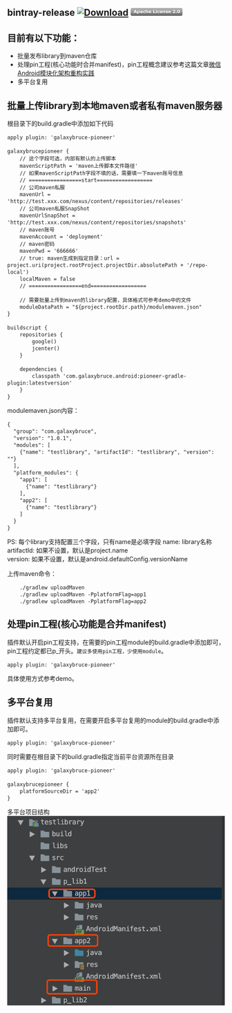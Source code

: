 ## bintray-release  [![Download](https://img.shields.io/badge/version-0.0.26-blue.svg)](https://bintray.com/galaxybruce/maven/pioneer-gradle-plugin/_latestVersion) [![](./assets/btn_apache_lisence.png)](LICENSE)

## 目前有以下功能：
* 批量发布library到maven仓库
* 处理pin工程(核心功能时合并manifest)，pin工程概念建议参考这篇文章[微信Android模块化架构重构实践](https://www.jianshu.com/p/3990724aa7e4)
* 多平台复用


## 批量上传library到本地maven或者私有maven服务器
根目录下的build.gradle中添加如下代码
```
apply plugin: 'galaxybruce-pioneer'

galaxybrucepioneer {
    // 这个字段可选，内部有默认的上传脚本
    mavenScriptPath = 'maven上传脚本文件路径'
    // 如果mavenScriptPath字段不填的话，需要填一下maven账号信息
    // =================start==================
    // 公司maven私服
    mavenUrl = 'http://test.xxx.com/nexus/content/repositories/releases'
    // 公司maven私服SnapShot
    mavenUrlSnapShot = 'http://test.xxx.com/nexus/content/repositories/snapshots'
    // maven账号
    mavenAccount = 'deployment'
    // maven密码
    mavenPwd = '666666'
    // true: maven生成到指定目录：url = project.uri(project.rootProject.projectDir.absolutePath + '/repo-local')
    localMaven = false
    // =================end==================

    // 需要批量上传到maven的library配置，具体格式可参考demo中的文件
    moduleDataPath = "${project.rootDir.path}/modulemaven.json"
}

buildscript {
    repositories {
        google()
        jcenter()
    }

    dependencies {
        classpath 'com.galaxybruce.android:pioneer-gradle-plugin:latestversion'
    }
}
```
modulemaven.json内容：
```
{
  "group": "com.galaxybruce",
  "version": "1.0.1",
  "modules": [
    {"name": "testlibrary", "artifactId": "testlibrary", "version": ""}
  ],
  "platform_modules": {
    "app1": [
      {"name": "testlibrary"}
    ],
    "app2": [
      {"name": "testlibrary"}
    ]
  }
}
```
PS: 每个library支持配置三个字段，只有name是必填字段
name: library名称
artifactId: 如果不设置，默认是project.name  
version: 如果不设置，默认是android.defaultConfig.versionName

上传maven命令：
```
    ./gradlew uploadMaven
    ./gradlew uploadMaven -PplatformFlag=app1
    ./gradlew uploadMaven -PplatformFlag=app2
```

## 处理pin工程(核心功能是合并manifest)
插件默认开启pin工程支持，在需要的pin工程module的build.gradle中添加即可，pin工程约定都已p_开头。`建议多使用pin工程，少使用module`。
```
apply plugin: 'galaxybruce-pioneer'
```
具体使用方式参考demo。

## 多平台复用
插件默认支持多平台复用，在需要开启多平台复用的module的build.gradle中添加即可。
```
apply plugin: 'galaxybruce-pioneer'
```
同时需要在根目录下的build.gradle指定当前平台资源所在目录
```
apply plugin: 'galaxybruce-pioneer'

galaxybrucepioneer {
    platformSourceDir = 'app2'
}
```

多平台项目结构
![多平台项目结构](./images/mutilplatform.png)







